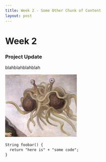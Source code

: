 ```yaml
---
title: Week 2 - Some Other Chunk of Content
layout: post
---
```


# Week 2

### Project Update
blahblahblahblah

![Alt text](/images/monster.jpg)

```
String foobar() {
  return "here is" + "some code";
}
```
